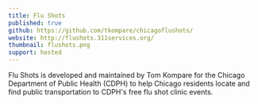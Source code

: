 ```yaml
---
title: Flu Shots
published: true
github: https://github.com/tkompare/chicagoflushots/
website: http://flushots.311services.org/
thumbnail: flushots.png
support: hosted
---
```


Flu Shots is developed and maintained by Tom Kompare for the Chicago Department of Public Health (CDPH) to help Chicago residents locate and find public transportation to CDPH's free flu shot clinic events.
